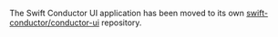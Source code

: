 The Swift Conductor UI application has been moved to its own [swift-conductor/conductor-ui](https://github.com/swift-conductor/conductor-ui) repository.
